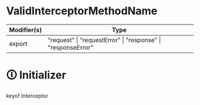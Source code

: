 # ValidInterceptorMethodName

| Modifier(s)                            | Type                     |
|----------------------------------------|--------------------------|
| export | "request" &#124; "requestError" &#124; "response" &#124; "responseError" |

# &#128712; Initializer

keyof Interceptor